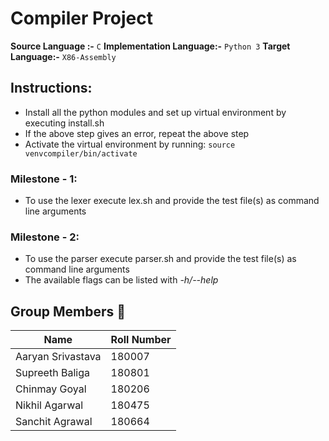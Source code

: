 # Compiler Project

**Source Language :-** `C`
**Implementation Language:-** `Python 3`
**Target Language:-** `X86-Assembly`

## Instructions:
* Install all the python modules and set up virtual environment by executing install.sh
* If the above step gives an error, repeat the above step
* Activate the virtual environment by running: `source venvcompiler/bin/activate`
### Milestone - 1:
* To use the lexer execute lex.sh and provide the test file(s) as command line arguments

### Milestone - 2:
* To use the parser execute parser.sh and provide the test file(s) as command line arguments
* The available flags can be listed with *-h/--help*
## Group Members :boy:

| Name | Roll Number |
| ----------- | ------- |
| Aaryan Srivastava | 180007 |
| Supreeth Baliga | 180801 |
| Chinmay Goyal | 180206 |
| Nikhil Agarwal | 180475 |
| Sanchit Agrawal | 180664 | 
